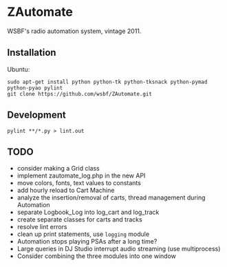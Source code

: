 ZAutomate
=========

WSBF's radio automation system, vintage 2011.

## Installation

Ubuntu:
```
sudo apt-get install python python-tk python-tksnack python-pymad python-pyao pylint
git clone https://github.com/wsbf/ZAutomate.git
```

## Development

```
pylint **/*.py > lint.out
```

## TODO

- consider making a Grid class
- implement zautomate_log.php in the new API
- move colors, fonts, text values to constants
- add hourly reload to Cart Machine
- analyze the insertion/removal of carts, thread management during Automation
- separate Logbook_Log into log_cart and log_track
- create separate classes for carts and tracks
- resolve lint errors
- clean up print statements, use `logging` module
- Automation stops playing PSAs after a long time?
- Large queries in DJ Studio interrupt audio streaming (use multiprocess)
- Consider combining the three modules into one window

